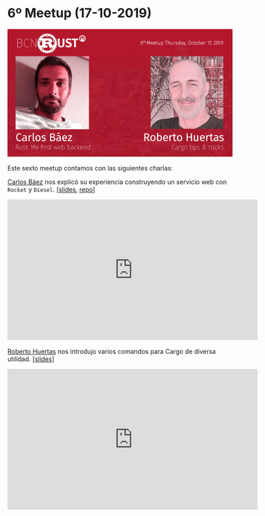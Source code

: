 # 6º Meetup (17-10-2019)

[![sexto meetup](img/meetup_06.png 'sexto meetup')](https://www.meetup.com/es-ES/BcnRust/events/265509739/)

Este sexto meetup contamos con las siguientes charlas:

[Carlos Báez](https://twitter.com/mcflurry0) nos explicó su experiencia construyendo un servicio web con `Rocket` y `Diesel`. [[slides](https://drive.google.com/file/d/14mH3jHPK138Kh-qxyjnqjTs1db4t1xAU/view?usp=sharing), [repo](https://github.com/carlosb1/examples-rust/tree/master/example_rest_v2)]

<iframe width="560" height="315" src="https://www.youtube.com/embed/Tz5r-SJS-sw?start=400" frameborder="0" allow="accelerometer; autoplay; encrypted-media; gyroscope; picture-in-picture" allowfullscreen></iframe>

[Roberto Huertas](https://twitter.com/robertohuertasm) nos introdujo varios comandos para Cargo de diversa utilidad. [[slides](https://1drv.ms/p/s!AryBZoXBIJ4ulpRu04b45yu3ObUCjg?e=diZH0h)]

<iframe width="560" height="315" src="https://www.youtube.com/embed/Tz5r-SJS-sw?start=2670" frameborder="0" allow="accelerometer; autoplay; encrypted-media; gyroscope; picture-in-picture" allowfullscreen></iframe>
